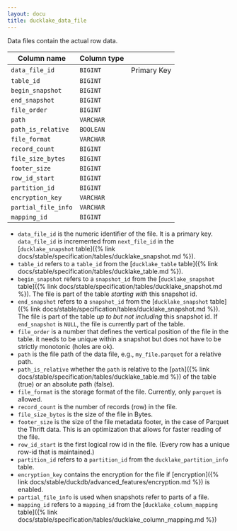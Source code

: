 ```yaml
---
layout: docu
title: ducklake_data_file
---
```


Data files contain the actual row data.

| Column name         | Column type |             |
| ------------------- | ----------- | ----------- |
| `data_file_id`      | `BIGINT`    | Primary Key |
| `table_id`          | `BIGINT`    |             |
| `begin_snapshot`    | `BIGINT`    |             |
| `end_snapshot`      | `BIGINT`    |             |
| `file_order`        | `BIGINT`    |             |
| `path`              | `VARCHAR`   |             |
| `path_is_relative`  | `BOOLEAN`   |             |
| `file_format`       | `VARCHAR`   |             |
| `record_count`      | `BIGINT`    |             |
| `file_size_bytes`   | `BIGINT`    |             |
| `footer_size`       | `BIGINT`    |             |
| `row_id_start`      | `BIGINT`    |             |
| `partition_id`      | `BIGINT`    |             |
| `encryption_key`    | `VARCHAR`   |             |
| `partial_file_info` | `VARCHAR`   |             |
| `mapping_id`        | `BIGINT`    |             |

- `data_file_id` is the numeric identifier of the file. It is a primary key. `data_file_id` is incremented from `next_file_id` in the [`ducklake_snapshot` table]({% link docs/stable/specification/tables/ducklake_snapshot.md %}).
- `table_id` refers to a `table_id` from the [`ducklake_table` table]({% link docs/stable/specification/tables/ducklake_table.md %}).
- `begin_snapshot` refers to a `snapshot_id` from the [`ducklake_snapshot` table]({% link docs/stable/specification/tables/ducklake_snapshot.md %}). The file is part of the table *starting with* this snapshot id.
- `end_snapshot` refers to a `snapshot_id` from the [`ducklake_snapshot` table]({% link docs/stable/specification/tables/ducklake_snapshot.md %}). The file is part of the table *up to but not including* this snapshot id. If `end_snapshot` is `NULL`, the file is currently part of the table.
- `file_order` is a number that defines the vertical position of the file in the table. it needs to be unique within a snapshot but does not have to be strictly monotonic (holes are ok).
- `path` is the file path of the data file, e.g., `my_file.parquet` for a relative path.
- `path_is_relative` whether the `path` is relative to the [`path`]({% link docs/stable/specification/tables/ducklake_table.md %}) of the table (true) or an absolute path (false).
- `file_format` is the storage format of the file. Currently, only `parquet` is allowed.
- `record_count` is the number of records (row) in the file.
- `file_size_bytes` is the size of the file in Bytes.
- `footer_size` is the size of the file metadata footer, in the case of Parquet the Thrift data. This is an optimization that allows for faster reading of the file.
- `row_id_start` is the first logical row id in the file. (Every row has a unique row-id that is maintained.)
- `partition_id` refers to a `partition_id` from the `ducklake_partition_info` table.
- `encryption_key` contains the encryption for the file if [encryption]({% link docs/stable/duckdb/advanced_features/encryption.md %}) is enabled.
- `partial_file_info` is used when snapshots refer to parts of a file.
- `mapping_id` refers to a `mapping_id` from the [`ducklake_column_mapping` table]({% link docs/stable/specification/tables/ducklake_column_mapping.md %})
